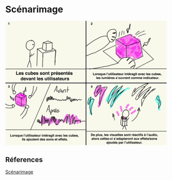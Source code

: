 # Scénarimage

<!-- Ici mettre tous les documents et références associés au scénarimage  -->
![scenarimageinstumentum](scenarimage_instrumentum_final.jpg)

## Réferences 

[Scénarimage](https://tim-montmorency.com/582523-gestion/#/contenus/3_planification/40_scenarimage/)
